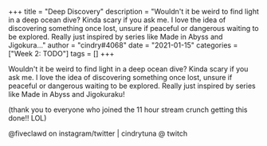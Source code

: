 +++
title = "Deep Discovery"
description = "Wouldn't it be weird to find light in a deep ocean dive? Kinda scary if you ask me. I love the idea of discovering something once lost, unsure if peaceful or dangerous waiting to be explored.  Really just inspired by series like Made in Abyss and Jigokura..."
author = "cindry#4068"
date = "2021-01-15"
categories = ["Week 2: TODO"]
tags = []
+++

Wouldn't it be weird to find light in a deep ocean dive? Kinda scary if you ask me.
I love the idea of discovering something once lost, unsure if peaceful or dangerous waiting to be explored. 
Really just inspired by series like Made in Abyss and Jigokuraku!

(thank you to everyone who joined the 11 hour stream crunch getting this done!! LOL)

@fiveclawd on instagram/twitter | cindrytuna @ twitch
